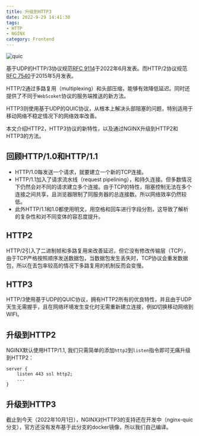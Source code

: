 ```yaml
---
title: 升级到HTTP3
date: 2022-9-29 14:41:30
tags:
- HTTP
- NGINX
category: Frontend
---
```


![quic](https://quic.nginx.org/static/img/quic.svg)

基于UDP的HTTP/3协议规范[RFC 9114](https://datatracker.ietf.org/doc/html/rfc9114)于2022年6月发表。而HTTP/2协议规范[RFC 7540](https://httpwg.org/specs/rfc7540.html)于2015年5月发表。

HTTP/2通过多路复用（multiplexing）和头部压缩，能够有效降低延迟。同时还提供了不同于`WebScoket`协议的服务端推送的新方法。

HTTP3则使用基于UDP的QUIC协议，从根本上解决头部阻塞的问题，特别适用于移动网络不稳定情况下的网络效率改善。

本文介绍HTTP2，HTTP3协议的新特性，以及通过NGINX升级到HTTP2和HTTP3的方法。

<!--more-->

## 回顾HTTP/1.0和HTTP/1.1

- HTTP/1.0每发送一个请求，就要建立一个新的TCP连接。
- HTTP/1.1加入了请求流水线（request pipelining），和持久连接。但多数情况下仍然会对不同的请求建立多个连接。由于TCP的特性，阻塞控制无法在多个连接之间共享，且浏览器限制了同服务器的总连接数。所以网络效率仍然较低。
- 此外HTTP/1.1和1.0都使用明文，用空格和回车进行字段分割，这导致了解析的复杂性和对不同变体的容忍度提升。

## HTTP2

HTTP/2引入了二进制帧和多路复用来改善延迟，但它没有修改传输层（TCP），由于TCP严格按照顺序发送数据包，当数据包发生丢失时，TCP协议会重发数据包，所以在丢包率较高的情况下多路复用的机制反而会变慢。

## HTTP3

HTTP/3使用基于UDP的QUIC协议，拥有HTTP2所有的优良特性，并且由于UDP天生无需握手，且在网络环境发生变化时无需重新建立连接，例如切换移动网络到WIFI。

## 升级到HTTP2

NGINX默认使用HTTP/1.1, 我们只需简单的添加`http2`到`listen`指令即可无痛升级到HTTP2：

```nginx
server {
    listen 443 ssl http2;
    ...
}
```
## 升级到HTTP3

截止到今天（2022年10月1日），NGINX对HTTP3的支持还在开发中（nginx-quic分支），官方还没有发布基于此分支的docker镜像，所以我们自己编译。


